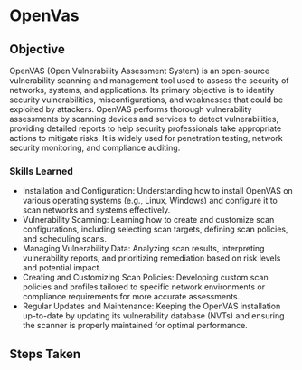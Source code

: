 # OpenVas

## Objective

OpenVAS (Open Vulnerability Assessment System) is an open-source vulnerability scanning and management tool used to assess the security of networks, systems, and applications. Its primary objective is to identify security vulnerabilities, misconfigurations, and weaknesses that could be exploited by attackers. OpenVAS performs thorough vulnerability assessments by scanning devices and services to detect vulnerabilities, providing detailed reports to help security professionals take appropriate actions to mitigate risks. It is widely used for penetration testing, network security monitoring, and compliance auditing.

### Skills Learned

- Installation and Configuration: Understanding how to install OpenVAS on various operating systems (e.g., Linux, Windows) and configure it to scan networks and systems effectively.
- Vulnerability Scanning: Learning how to create and customize scan configurations, including selecting scan targets, defining scan policies, and scheduling scans.
- Managing Vulnerability Data: Analyzing scan results, interpreting vulnerability reports, and prioritizing remediation based on risk levels and potential impact.
- Creating and Customizing Scan Policies: Developing custom scan policies and profiles tailored to specific network environments or compliance requirements for more accurate assessments.
- Regular Updates and Maintenance: Keeping the OpenVAS installation up-to-date by updating its vulnerability database (NVTs) and ensuring the scanner is properly maintained for optimal performance.


## Steps Taken

